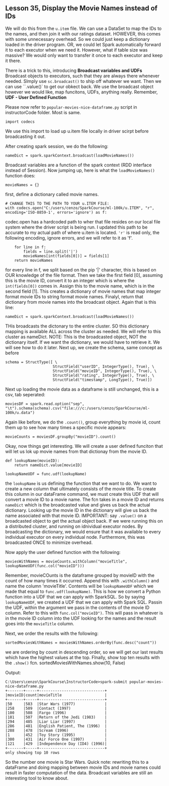 ## Lesson 35, Display the Movie Names instead of IDs

We will do this from the `u.item` file. 
We can use a DataSet to map the IDs to the names, and then join it with our ratings dataset. HOWEVER, this comes with some unnecessary overhead.
So we could just keep a dictionary loaded in the driver program.
OR, we could let Spark automatically forward it to each executor when we need it. However, what if table size was massive? We would only want to transfer it once to each executor and keep it there.

There is a trick to this, introducing **Broadcast variables and UDFs**
Broadcast objects to executors, such that they are always there whenever needed. SImply use ``sc.broadcast()`` to ship off whatever we want. Then we can use ``.value()` to get our obkect back. We use the broadcast object however we would like, map funcitons, UDFs, anything really.
Remember, **UDF - User Defined Function**

Please now refer to ``popular-movies-nice-dataframe.py`` script in instructorCode folder. Most is same.

```import codecs```

We use this import to load up u.item file locally in driver scirpt before broadcasting it out.

After creating spark session, we do the following:
``` 
nameDict = spark.sparkContext.broadcast(loadMovieNames())
```
Broadcast variables are a function of the spark context (RDD interface instead of Session). 
Now jumping up, here is what the `loadMovieNames()` function does:

```
movieNames = {}
```
first, define a dictionary called movie names.
```
# CHANGE THIS TO THE PATH TO YOUR u.ITEM FILE:
with codecs.open("C:/users/cenzo/SparkCourse/ml-100k/u.ITEM", "r", encoding='ISO-8859-1', errors='ignore') as f:
```
codec.open has a hardcoded path to wher that file resides on our local file system where the driver script is being run. I updated this path to be accurate to my actual path of where u.item is located. `'r'` is read only, the following encoding, ignore errors, and we will refer to it as 'f'.
```
    for line in f:
        fields = line.split('|')
        movieNames[int(fields[0])] = fields[1]
    return movieNames
```
for every line in f, we split based on the pip '|' character, this is based on OUR knowledge of the file format. Then we take the first field [0], assuming this is the movie ID, convert it to an integer which is where the `int(fields[0])` comes in. Assign this to the movie name, which is in the second field [1].
This creates a dictionary of movie names that map integer format movie IDs to string format movie names. Finalyl, return that dictionary from movie names into the broadcast object. Again that is this line:
```
nameDict = spark.sparkContext.broadcast(loadMovieNames())
```
THis broadcasts the dictonary to the entire cluster. SO this dictionary mapping is available ALL across the cluster as needed. We will refer to this cluster as nameDict. NOTE: This is the broadcasted object, NOT the dictionary itself. If we want the dictionary, we would have to retrieve it. We will see how to do it later.
Next up, we create the schema, same concept as before
```
schema = StructType([ \
                     StructField("userID", IntegerType(), True), \
                     StructField("movieID", IntegerType(), True), \
                     StructField("rating", IntegerType(), True), \
                     StructField("timestamp", LongType(), True)])
```
Next up loading the movie data as a dataframe is still unchanged, this is a csv, tab seperated:
```
moviesDF = spark.read.option("sep", "\t").schema(schema).csv("file:///c:/users/cenzo/SparkCourse/ml-100k/u.data")
```
Again like before, we do the `.count()`, group everything by movie id, count them up to see how many times a specific movie appears:
```
movieCounts = moviesDF.groupBy("movieID").count()
```

Okay, now things get interesting. We will create a user defined funciton that will let us lok up movie names from that dictionay from the movie ID.
```
def lookupName(movieID):
    return nameDict.value[movieID]

lookupNameUDF = func.udf(lookupName)
```
the `lookupName` is us defining the function that we want to do. We want to create a new column that ultimately consists of the movie title. To create this column in our dataFrame command, we must create this UDF that will convert a movie ID to a movie name. The fcn takes in a movie ID and returns `nameDict` which is the broadcasted value and gives us back the actual dictionary. Looking up the movie ID in the dictionary will give us back the name associated with that movie ID. 
IMPORTANT: say `.value()` on a broadcasted object to get the actual object back. If we were running this on a distributed cluster, and running on idnividual executor nodes. By broadcasting the dictionary, we would ensure that it was available to every individual executor on every individual node. Furthermore, this was broadcasted ONCE to minimize overhead.

Now apply the user defined function with the following:
```
moviesWithNames = movieCounts.withColumn("movieTitle", lookupNameUDF(func.col("movieID")))
```
Remember, movieCOunts is the dataframe grouped by movieID with the count of how many times it occurred. Append this with `.withColumn()` and name the column 'movieTitle'. Contents will be `lookupNameUDF` which we made that equal to `func.udf(lookupName)`. This is how we convert a Python function into a UDF that we can apply with SparkSQL. So by saying `lookupNameUDF`, we created a UDF that we can apply with Spark SQL. Passin the UDF, within the argument we pass in the contents of the movie ID column. Refer to this with `func.col("movieID")`.
This will pass in whatever is in the movie ID column into the UDF looking for the names and the result goes into the `movieTitle` column.

Next, we order the results with the following: 
```
sortedMoviesWithNames = moviesWithNames.orderBy(func.desc("count"))
```
we are ordering by count in descending order, so we will get our last results which have the highest values at the top. 
FInally, show top ten results with the `.show()` fcn.
sortedMoviesWithNames.show(10, False)

Output:
```
C:\Users\cenzo\SparkCourse\InstructorCode>spark-submit popular-movies-nice-dataframe.py
+-------+-----+-----------------------------+
|movieID|count|movieTitle                   |
+-------+-----+-----------------------------+
|50     |583  |Star Wars (1977)             |
|258    |509  |Contact (1997)               |
|100    |508  |Fargo (1996)                 |
|181    |507  |Return of the Jedi (1983)    |
|294    |485  |Liar Liar (1997)             |
|286    |481  |English Patient, The (1996)  |
|288    |478  |Scream (1996)                |
|1      |452  |Toy Story (1995)             |
|300    |431  |Air Force One (1997)         |
|121    |429  |Independence Day (ID4) (1996)|
+-------+-----+-----------------------------+
only showing top 10 rows
```
So the number one movie is Star Wars.
Quick note: rewriting this to a dataFrame and doing mapping between movie IDs and movie names could result in faster computation of the data. 
Broadcast variables are still an interesting tool to know about.
 
